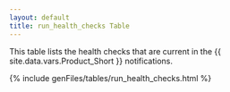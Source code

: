 ```yaml
---
layout: default
title: run_health_checks Table
---
```


This table lists the health checks that are current in the 
{{ site.data.vars.Product_Short }} notifications.

{% include genFiles/tables/run_health_checks.html %}